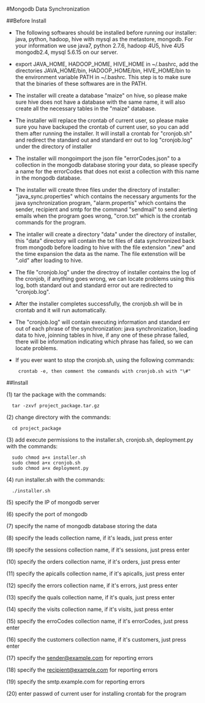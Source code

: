 #Mongodb Data Synchronization

##Before Install

* The following softwares should be installed before running our installer:
java, python, hadoop, hive with mysql as the metastore, mongodb. For your information we use java7, python 2.7.6, hadoop 4U5, hive 4U5 mongodb2.4, mysql 5.6.15 on our server.

* export JAVA_HOME, HADOOP_HOME, HIVE_HOME in ~/.bashrc, add the directories JAVA_HOME/bin, HADOOP_HOME/bin, HIVE_HOME/bin to  the environment variable PATH in ~/.bashrc. This step is to make sure that the binaries of these softwares are in the PATH.

* The installer will create a database "maize" on hive, so please make sure hive does not have a database with the same name, it will also create all the necessary tables in the "maize" database.

* The installer will replace the crontab of current user, so please make sure you have backuped the crontab of current user, so you can add them after running the installer. It will install a crontab for "cronjob.sh" and redirect the standard out and standard err out to log "cronjob.log" under the directory of installer

* The installer will mongoimport the json file "errorCodes.json" to a collection in the mongodb database storing your data, so please specify a name for the errorCodes that does not exist a collection with this name in the mongodb database.

* The installer will create three files under the directory of installer: "java_sync.properties" which contains the necessary arguments for the java synchronization program, "alarm.propertis" which contains the sender, recipient and smtp for the command "sendmail" to send alerting emails when the program goes wrong, "cron.txt" which is the crontab commands for the program.

* The intaller will create a directory "data" under the directory of installer, this "data" directory will contain the txt files of data synchronized back from mongodb before loading to hive with the file extension ".new" and the time expansion the data as the name. The file extenstion will be ".old" after loading to hive. 

* The file "cronjob.log"  under the directroy of installer contains the log of the cronjob, if anything goes wrong, we can locate problems using this log, both standard out and standard error out are redirected to "cronjob.log".

* After the installer completes successfully, the cronjob.sh will be in crontab and it will run automatically.

* The "cronjob.log" will contain executing information and standard err out of each phrase of the synchronization: java synchronization, loading data to hive, joinning tables in hive, if any one of these phrase failed, there will be information indicating which phrase has failed, so we can locate problems.

* If you ever want to stop the cronjob.sh, using the following commands:

       crontab -e, then comment the commands with cronjob.sh with "\#"  

##Install

(1) tar the package with the commands: 

      tar -zxvf project_package.tar.gz
      
(2) change directory  with the  commands: 

      cd project_package
      
(3) add execute permissions to the installer.sh, cronjob.sh, deployment.py with 
the commands:

      sudo chmod a+x installer.sh
      sudo chmod a+x cronjob.sh
      sudo chmod a+x deployment.py
      
(4) run installer.sh with the commands: 

      ./installer.sh
      
(5) specify the IP of mongodb server

(6) specify the port of mongodb

(7) specify the name of mongodb database storing the data

(8) specify the leads collection name, if it's leads, just press enter

(9) specify the sessions collection name, if it's sessions, just press enter

(10) specify the orders collection name, if it's orders, just press enter

(11) specify the apicalls collection name, if it's apicalls, just press enter

(12) specify the errors collection name, if it's errors, just press enter

(13) specify the quals collection name, if it's quals, just press enter

(14) specify the visits collection name, if it's visits, just press enter

(15) specify the erroCodes collection name, if it's errorCodes, just press enter

(16) specify the customers collection name, if it's customers, just press enter

(17) specify the sender@example.com for reporting errors

(18) specify the recipient@example.com for reporting errors

(19) specify the smtp.example.com for reporting errors

(20) enter passwd of current user for installing crontab for the program








